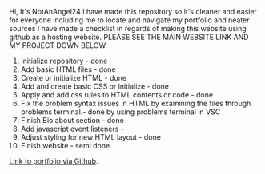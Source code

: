 Hi,
It's NotAnAngel24
I have made this repository so it's cleaner and easier for everyone including me to locate and navigate my portfolio and neater sources
I have made a checklist in regards of making this website using github as a hosting website.
PLEASE SEE THE MAIN WEBSITE LINK AND MY PROJECT DOWN BELOW
1. Initialize repository - done
2. Add basic HTML files - done
3. Create or initialize HTML - done
4. Add and create basic CSS or initialize - done
5. Apply and add css rules to HTML contents or code - done
6. Fix the problem syntax issues in HTML by examining the files through problems terminal.- done by using problems terminal in VSC
7. Finish Bio about section - done 
8. Add javascript event listeners -
9. Adjust styling for new HTML layout - done
10. Finish website - semi done

<a target="__blank" href="https://github.com/NotAnAngel24/NotAnAngel24.github.io"> Link to portfolio via Github</a>.
